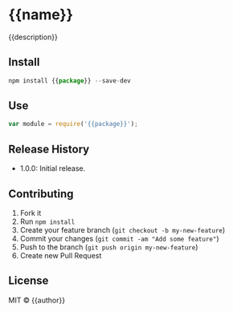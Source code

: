 {{name}}
=============
{{description}}
 
## Install
```js
npm install {{package}} --save-dev
```
## Use
```js
var module = require('{{package}}');
```
## Release History
* 1.0.0: Initial release.
 
## Contributing
1. Fork it
2. Run `npm install`
3. Create your feature branch (`git checkout -b my-new-feature`)
4. Commit your changes (`git commit -am "Add some feature"`)
5. Push to the branch (`git push origin my-new-feature`)
6. Create new Pull Request

## License
MIT © {{author}}